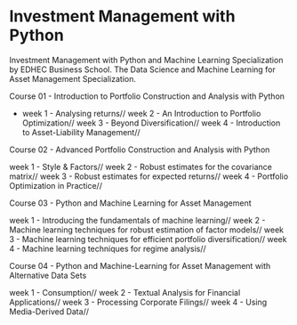 # Investment Management with Python
Investment Management with Python and Machine Learning Specialization by EDHEC Business School.
The Data Science and Machine Learning for Asset Management Specialization.

Course 01 - Introduction to Portfolio Construction and Analysis with Python

  * week 1 - Analysing returns//
  week 2 - An Introduction to Portfolio Optimization//
  week 3 - Beyond Diversification//
  week 4 - Introduction to Asset-Liability Management//


Course 02 - Advanced Portfolio Construction and Analysis with Python

  week 1 - Style & Factors//
  week 2 - Robust estimates for the covariance matrix//
  week 3 - Robust estimates for expected returns//
  week 4 - Portfolio Optimization in Practice//


Course 03 - Python and Machine Learning for Asset Management

  week 1 - Introducing the fundamentals of machine learning//
  week 2 - Machine learning techniques for robust estimation of factor models//
  week 3 - Machine learning techniques for efficient portfolio diversification//
  week 4 - Machine learning techniques for regime analysis//


Course 04 - Python and Machine-Learning for Asset Management with Alternative Data Sets

  week 1 - Consumption//
  week 2 - Textual Analysis for Financial Applications//
  week 3 - Processing Corporate Filings//
  week 4 - Using Media-Derived Data//
